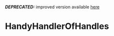 ***DEPRECATED:*** improved version available [here](https://github.com/QwertyQaz414/anv)

# HandyHandlerOfHandles

